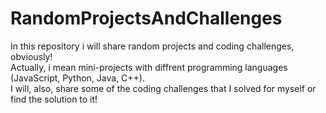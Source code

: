# RandomProjectsAndChallenges
In this repository i will share random projects and coding challenges, obviously!  
Actually, i mean mini-projects with diffrent programming languages (JavaScript, Python, Java, C++).  
I will, also, share some of the coding challenges that I solved for myself or find the solution to it!